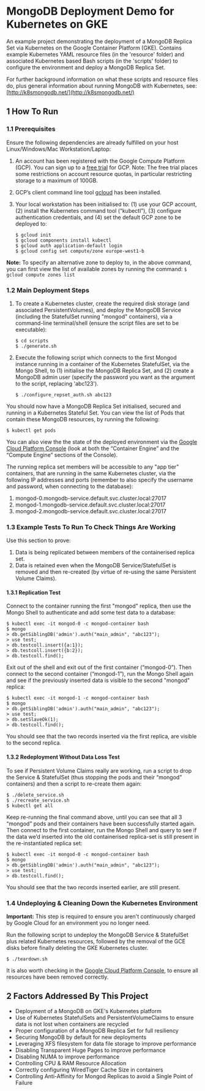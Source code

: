 # MongoDB Deployment Demo for Kubernetes on GKE

An example project demonstrating the deployment of a MongoDB Replica Set via Kubernetes on the Google Container Platform (GKE). Contains example Kubernetes YAML resource files (in the 'resource' folder) and associated Kubernetes based Bash scripts (in the 'scripts' folder) to configure the environment and deploy a MongoDB Replica Set.

For further background information on what these scripts and resource files do, plus general information about running MongoDB with Kubernetes, see: [http://k8smongodb.net/](http://k8smongodb.net/)


## 1 How To Run

### 1.1 Prerequisites

Ensure the following dependencies are already fulfilled on your host Linux/Windows/Mac Workstation/Laptop:

1. An account has been registered with the Google Compute Platform (GCP). You can sign up to a [free trial](https://cloud.google.com/free/) for GCP. Note: The free trial places some restrictions on account resource quotas, in particular restricting storage to a maximum of 100GB.
2. GCP’s client command line tool [gcloud](https://cloud.google.com/sdk/docs/quickstarts) has been installed. 
3. Your local workstation has been initialised to: (1) use your GCP account, (2) install the Kubernetes command tool (“kubectl”), (3) configure authentication credentials, and (4) set the default GCP zone to be deployed to:

    ```
    $ gcloud init
    $ gcloud components install kubectl
    $ gcloud auth application-default login
    $ gcloud config set compute/zone europe-west1-b
    ```

**Note:** To specify an alternative zone to deploy to, in the above command, you can first view the list of available zones by running the command: `$ gcloud compute zones list`

### 1.2 Main Deployment Steps 

1. To create a Kubernetes cluster, create the required disk storage (and associated PersistentVolumes), and deploy the MongoDB Service (including the StatefulSet running "mongod" containers), via a command-line terminal/shell (ensure the script files are set to be executable):

    ```
    $ cd scripts
    $ ./generate.sh
    ```

2. Execute the following script which connects to the first Mongod instance running in a container of the Kubernetes StatefulSet, via the Mongo Shell, to (1) initialise the MongoDB Replica Set, and (2) create a MongoDB admin user (specify the password you want as the argument to the script, replacing 'abc123').

    ```
    $ ./configure_repset_auth.sh abc123
    ```

You should now have a MongoDB Replica Set initialised, secured and running in a Kubernetes Stateful Set. You can view the list of Pods that contain these MongoDB resources, by running the following:

    $ kubectl get pods

You can also view the the state of the deployed environment via the [Google Cloud Platform Console](https://console.cloud.google.com) (look at both the “Container Engine” and the “Compute Engine” sections of the Console).

The running replica set members will be accessible to any "app tier" containers, that are running in the same Kubernetes cluster, via the following IP addresses and ports (remember to also specify the username and password, when connecting to the database):

1. mongod-0.mongodb-service.default.svc.cluster.local:27017
2. mongod-1.mongodb-service.default.svc.cluster.local:27017
3. mongod-2.mongodb-service.default.svc.cluster.local:27017

### 1.3 Example Tests To Run To Check Things Are Working

Use this section to prove:

1. Data is being replicated between members of the containerised replica set.
2. Data is retained even when the MongoDB Service/StatefulSet is removed and then re-created (by virtue of re-using the same Persistent Volume Claims).

#### 1.3.1 Replication Test

Connect to the container running the first "mongod" replica, then use the Mongo Shell to authenticate and add some test data to a database:

    $ kubectl exec -it mongod-0 -c mongod-container bash
    $ mongo
    > db.getSiblingDB('admin').auth("main_admin", "abc123");
    > use test;
    > db.testcoll.insert({a:1});
    > db.testcoll.insert({b:2});
    > db.testcoll.find();
    
Exit out of the shell and exit out of the first container (“mongod-0”). Then connect to the second container (“mongod-1”), run the Mongo Shell again and see if the previously inserted data is visible to the second "mongod" replica:

    $ kubectl exec -it mongod-1 -c mongod-container bash
    $ mongo
    > db.getSiblingDB('admin').auth("main_admin", "abc123");
    > use test;
    > db.setSlaveOk(1);
    > db.testcoll.find();
    
You should see that the two records inserted via the first replica, are visible to the second replica.

#### 1.3.2 Redeployment Without Data Loss Test

To see if Persistent Volume Claims really are working, run a script to drop the Service & StatefulSet (thus stopping the pods and their “mongod” containers) and then a script to re-create them again:

    $ ./delete_service.sh
    $ ./recreate_service.sh
    $ kubectl get all
    
Keep re-running the final command above, until you can see that all 3 “mongod” pods and their containers have been successfully started again. Then connect to the first container, run the Mongo Shell and query to see if the data we’d inserted into the old containerised replica-set is still present in the re-instantiated replica set:

    $ kubectl exec -it mongod-0 -c mongod-container bash
    $ mongo
    > db.getSiblingDB('admin').auth("main_admin", "abc123");
    > use test;
    > db.testcoll.find();
    
You should see that the two records inserted earlier, are still present.

### 1.4 Undeploying & Cleaning Down the Kubernetes Environment

**Important:** This step is required to ensure you aren't continuously charged by Google Cloud for an environment you no longer need.

Run the following script to undeploy the MongoDB Service & StatefulSet plus related Kubernetes resources, followed by the removal of the GCE disks before finally deleting the GKE Kubernetes cluster.

    $ ./teardown.sh
    
It is also worth checking in the [Google Cloud Platform Console](https://console.cloud.google.com), to ensure all resources have been removed correctly.


## 2 Factors Addressed By This Project

* Deployment of a MongoDB on GKE's Kubernetes platform
* Use of Kubernetes StatefulSets and PersistentVolumeClaims to ensure data is not lost when containers are recycled
* Proper configuration of a MongoDB Replica Set for full resiliency
* Securing MongoDB by default for new deployments
* Leveraging XFS filesystem for data file storage to improve performance
* Disabling Transparent Huge Pages to improve performance
* Disabling NUMA to improve performance
* Controlling CPU & RAM Resource Allocation
* Correctly configuring WiredTiger Cache Size in containers
* Controlling Anti-Affinity for Mongod Replicas to avoid a Single Point of Failure


